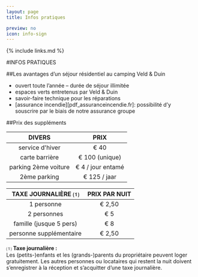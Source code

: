 ```yaml
---
layout: page
title: Infos pratiques

preview: no
icon: info-sign
---
```


{% include links.md %}

#INFOS PRATIQUES

##Les avantages d’un séjour résidentiel au camping Veld & Duin
- ouvert toute l’année – durée de séjour illimitée
- espaces verts entretenus par Veld & Duin
- savoir-faire technique pour les réparations
- [assurance incendie][pdf_assuranceincendie.fr]: possibilité d’y souscrire par le biais de notre assurance groupe


##Prix des suppléments

DIVERS                |PRIX         
:--------------------:|:--------------:
service d'hiver         |€ 40                    
carte barrière          |€ 100 (unique)           
parking 2ème voiture    |€ 4 / jour entamé  
2ème parking            |€ 125 / jaar       


TAXE JOURNALIÈRE ⑴          |PRIX PAR NUIT|
:------------------:|:-------------:|
1 personne               | € 2,50        
2 personnes              | € 5  
famille (jusque 5 pers)  | € 8     
personne supplémentaire  | € 2,50


⑴ **Taxe journalière :**<br> Les (petits-)enfants et les (grands-)parents du propriétaire peuvent loger gratuitement. Les autres personnes ou locataires qui restent la nuit doivent s’enregistrer à la réception et s’acquitter d’une taxe journalière.  